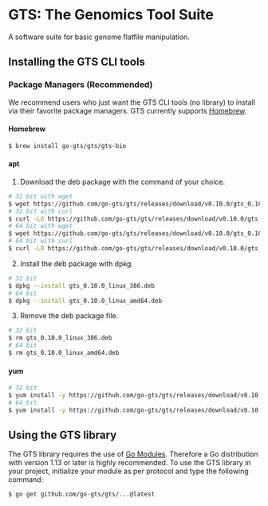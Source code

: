 # GTS: The Genomics Tool Suite
A software suite for basic genome flatfile manipulation.

## Installing the GTS CLI tools
### Package Managers (Recommended)
We recommend users who just want the GTS CLI tools (no library) to install via their favorite package managers.
GTS currently supports [Homebrew](https://brew.sh).

#### Homebrew
```sh
$ brew install go-gts/gts/gts-bio
```

#### apt
1. Download the deb package with the command of your choice.
```sh
# 32 bit with wget
$ wget https://github.com/go-gts/gts/releases/download/v0.10.0/gts_0.10.0_linux_386.deb
# 32 bit with curl
$ curl -LO https://github.com/go-gts/gts/releases/download/v0.10.0/gts_0.10.0_linux_386.deb
# 64 bit with wget
$ wget https://github.com/go-gts/gts/releases/download/v0.10.0/gts_0.10.0_linux_amd64.deb
# 64 bit with curl
$ curl -LO https://github.com/go-gts/gts/releases/download/v0.10.0/gts_0.10.0_linux_amd64.deb
```

2. Install the deb package with dpkg.
```sh
# 32 bit
$ dpkg --install gts_0.10.0_linux_386.deb
# 64 bit
$ dpkg --install gts_0.10.0_linux_amd64.deb
```

3. Remove the deb package file.
```sh
# 32 bit
$ rm gts_0.10.0_linux_386.deb
# 64 bit
$ rm gts_0.10.0_linux_amd64.deb
```

#### yum
```sh
# 32 bit
$ yum install -y https://github.com/go-gts/gts/releases/download/v0.10.0/gts_0.10.0_linux_386.rpm
# 64 bit
$ yum install -y https://github.com/go-gts/gts/releases/download/v0.10.0/gts_0.10.0_linux_amd64.rpm
```

## Using the GTS library
The GTS library requires the use of [Go Modules](https://blog.golang.org/using-go-modules). Therefore a Go distribution with version 1.13 or later is highly recommended. To use the GTS library in your project, initialize your module as per protocol and type the following command:

```sh
$ go get github.com/go-gts/gts/...@latest
```
